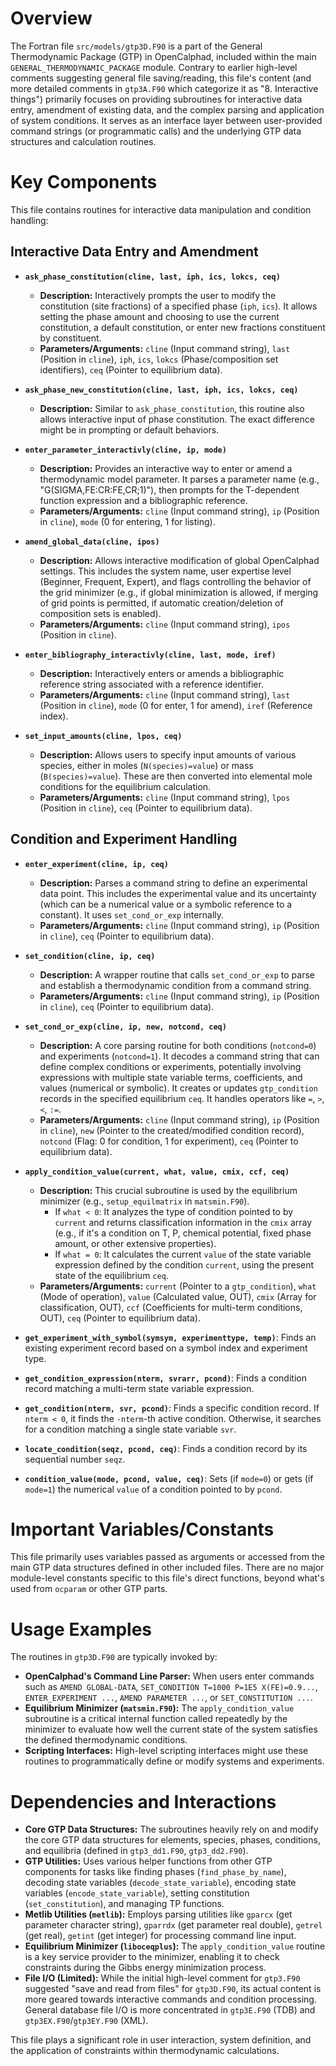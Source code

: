 # Overview

The Fortran file `src/models/gtp3D.F90` is a part of the General Thermodynamic Package (GTP) in OpenCalphad, included within the main `GENERAL_THERMODYNAMIC_PACKAGE` module. Contrary to earlier high-level comments suggesting general file saving/reading, this file's content (and more detailed comments in `gtp3A.F90` which categorize it as "8. Interactive things") primarily focuses on providing subroutines for interactive data entry, amendment of existing data, and the complex parsing and application of system conditions. It serves as an interface layer between user-provided command strings (or programmatic calls) and the underlying GTP data structures and calculation routines.

# Key Components

This file contains routines for interactive data manipulation and condition handling:

## Interactive Data Entry and Amendment

*   **`ask_phase_constitution(cline, last, iph, ics, lokcs, ceq)`**
    *   **Description:** Interactively prompts the user to modify the constitution (site fractions) of a specified phase (`iph`, `ics`). It allows setting the phase amount and choosing to use the current constitution, a default constitution, or enter new fractions constituent by constituent.
    *   **Parameters/Arguments:** `cline` (Input command string), `last` (Position in `cline`), `iph`, `ics`, `lokcs` (Phase/composition set identifiers), `ceq` (Pointer to equilibrium data).

*   **`ask_phase_new_constitution(cline, last, iph, ics, lokcs, ceq)`**
    *   **Description:** Similar to `ask_phase_constitution`, this routine also allows interactive input of phase constitution. The exact difference might be in prompting or default behaviors.

*   **`enter_parameter_interactivly(cline, ip, mode)`**
    *   **Description:** Provides an interactive way to enter or amend a thermodynamic model parameter. It parses a parameter name (e.g., "G(SIGMA,FE:CR:FE,CR;1)"), then prompts for the T-dependent function expression and a bibliographic reference.
    *   **Parameters/Arguments:** `cline` (Input command string), `ip` (Position in `cline`), `mode` (0 for entering, 1 for listing).

*   **`amend_global_data(cline, ipos)`**
    *   **Description:** Allows interactive modification of global OpenCalphad settings. This includes the system name, user expertise level (Beginner, Frequent, Expert), and flags controlling the behavior of the grid minimizer (e.g., if global minimization is allowed, if merging of grid points is permitted, if automatic creation/deletion of composition sets is enabled).
    *   **Parameters/Arguments:** `cline` (Input command string), `ipos` (Position in `cline`).

*   **`enter_bibliography_interactivly(cline, last, mode, iref)`**
    *   **Description:** Interactively enters or amends a bibliographic reference string associated with a reference identifier.
    *   **Parameters/Arguments:** `cline` (Input command string), `last` (Position in `cline`), `mode` (0 for enter, 1 for amend), `iref` (Reference index).

*   **`set_input_amounts(cline, lpos, ceq)`**
    *   **Description:** Allows users to specify input amounts of various species, either in moles (`N(species)=value`) or mass (`B(species)=value`). These are then converted into elemental mole conditions for the equilibrium calculation.
    *   **Parameters/Arguments:** `cline` (Input command string), `lpos` (Position in `cline`), `ceq` (Pointer to equilibrium data).

## Condition and Experiment Handling

*   **`enter_experiment(cline, ip, ceq)`**
    *   **Description:** Parses a command string to define an experimental data point. This includes the experimental value and its uncertainty (which can be a numerical value or a symbolic reference to a constant). It uses `set_cond_or_exp` internally.
    *   **Parameters/Arguments:** `cline` (Input command string), `ip` (Position in `cline`), `ceq` (Pointer to equilibrium data).

*   **`set_condition(cline, ip, ceq)`**
    *   **Description:** A wrapper routine that calls `set_cond_or_exp` to parse and establish a thermodynamic condition from a command string.
    *   **Parameters/Arguments:** `cline` (Input command string), `ip` (Position in `cline`), `ceq` (Pointer to equilibrium data).

*   **`set_cond_or_exp(cline, ip, new, notcond, ceq)`**
    *   **Description:** A core parsing routine for both conditions (`notcond=0`) and experiments (`notcond=1`). It decodes a command string that can define complex conditions or experiments, potentially involving expressions with multiple state variable terms, coefficients, and values (numerical or symbolic). It creates or updates `gtp_condition` records in the specified equilibrium `ceq`. It handles operators like `=`, `>`, `<`, `:=`.
    *   **Parameters/Arguments:** `cline` (Input command string), `ip` (Position in `cline`), `new` (Pointer to the created/modified condition record), `notcond` (Flag: 0 for condition, 1 for experiment), `ceq` (Pointer to equilibrium data).

*   **`apply_condition_value(current, what, value, cmix, ccf, ceq)`**
    *   **Description:** This crucial subroutine is used by the equilibrium minimizer (e.g., `setup_equilmatrix` in `matsmin.F90`).
        *   If `what < 0`: It analyzes the type of condition pointed to by `current` and returns classification information in the `cmix` array (e.g., if it's a condition on T, P, chemical potential, fixed phase amount, or other extensive properties).
        *   If `what = 0`: It calculates the current `value` of the state variable expression defined by the condition `current`, using the present state of the equilibrium `ceq`.
    *   **Parameters/Arguments:** `current` (Pointer to a `gtp_condition`), `what` (Mode of operation), `value` (Calculated value, OUT), `cmix` (Array for classification, OUT), `ccf` (Coefficients for multi-term conditions, OUT), `ceq` (Pointer to equilibrium data).

*   **`get_experiment_with_symbol(symsym, experimenttype, temp)`**: Finds an existing experiment record based on a symbol index and experiment type.
*   **`get_condition_expression(nterm, svrarr, pcond)`**: Finds a condition record matching a multi-term state variable expression.
*   **`get_condition(nterm, svr, pcond)`**: Finds a specific condition record. If `nterm < 0`, it finds the `-nterm`-th active condition. Otherwise, it searches for a condition matching a single state variable `svr`.
*   **`locate_condition(seqz, pcond, ceq)`**: Finds a condition record by its sequential number `seqz`.
*   **`condition_value(mode, pcond, value, ceq)`**: Sets (if `mode=0`) or gets (if `mode=1`) the numerical `value` of a condition pointed to by `pcond`.

# Important Variables/Constants

This file primarily uses variables passed as arguments or accessed from the main GTP data structures defined in other included files. There are no major module-level constants specific to this file's direct functions, beyond what's used from `ocparam` or other GTP parts.

# Usage Examples

The routines in `gtp3D.F90` are typically invoked by:
*   **OpenCalphad's Command Line Parser:** When users enter commands such as `AMEND GLOBAL-DATA`, `SET_CONDITION T=1000 P=1E5 X(FE)=0.9...`, `ENTER_EXPERIMENT ...`, `AMEND PARAMETER ...`, or `SET_CONSTITUTION ...`.
*   **Equilibrium Minimizer (`matsmin.F90`):** The `apply_condition_value` subroutine is a critical internal function called repeatedly by the minimizer to evaluate how well the current state of the system satisfies the defined thermodynamic conditions.
*   **Scripting Interfaces:** High-level scripting interfaces might use these routines to programmatically define or modify systems and experiments.

# Dependencies and Interactions

*   **Core GTP Data Structures:** The subroutines heavily rely on and modify the core GTP data structures for elements, species, phases, conditions, and equilibria (defined in `gtp3_dd1.F90`, `gtp3_dd2.F90`).
*   **GTP Utilities:** Uses various helper functions from other GTP components for tasks like finding phases (`find_phase_by_name`), decoding state variables (`decode_state_variable`), encoding state variables (`encode_state_variable`), setting constitution (`set_constitution`), and managing TP functions.
*   **Metlib Utilities (`metlib`):** Employs parsing utilities like `gparcx` (get parameter character string), `gparrdx` (get parameter real double), `getrel` (get real), `getint` (get integer) for processing command line input.
*   **Equilibrium Minimizer (`liboceqplus`):** The `apply_condition_value` routine is a key service provider to the minimizer, enabling it to check constraints during the Gibbs energy minimization process.
*   **File I/O (Limited):** While the initial high-level comment for `gtp3.F90` suggested "save and read from files" for `gtp3D.F90`, its actual content is more geared towards interactive commands and condition processing. General database file I/O is more concentrated in `gtp3E.F90` (TDB) and `gtp3EX.F90`/`gtp3EY.F90` (XML).

This file plays a significant role in user interaction, system definition, and the application of constraints within thermodynamic calculations.
